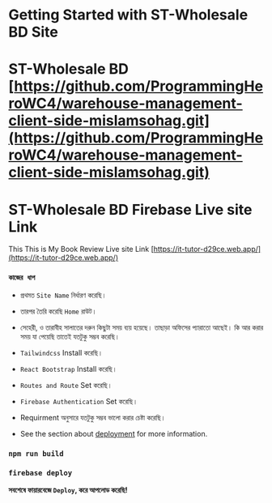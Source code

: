 # Getting Started with ST-Wholesale BD Site

# ST-Wholesale BD [https://github.com/ProgrammingHeroWC4/warehouse-management-client-side-mislamsohag.git](https://github.com/ProgrammingHeroWC4/warehouse-management-client-side-mislamsohag.git)

# ST-Wholesale BD Firebase Live site Link

This This is My Book Review Live site Link [https://it-tutor-d29ce.web.app/](https://it-tutor-d29ce.web.app/)


### `কাজের ধাপ`

* প্রথমত `Site Name` নির্ধারণ করেছি।

* তারপর তৈরি করেছি `Home` রাউট।

* সেহেরী, ও তারাবীহ সালাতের দরুন কিছুটা সময় ব্যয় হয়েছে। তাছাড়া অফিসের প্যারাতো আছেই। কি আর করার সময় যা পেয়েছি তাতেই যতটুকু সম্ভব করেছি।

* `Tailwindcss` Install করেছি।
* `React Bootstrap` Install করেছি।
* `Routes and Route` Set করেছি।
* `Firebase Authentication` Set করেছি।
* Requirment অনুসারে যতটুকু সম্ভব ভালো করার চেষ্টা করেছি।

* See the section about [deployment](https://it-tutor-d29ce.web.app/) for more information.

### `npm run build`
### `firebase deploy`

**সবশেষে ফায়ারবেজে `Deploy`, করে আপলোড করেছি!**

